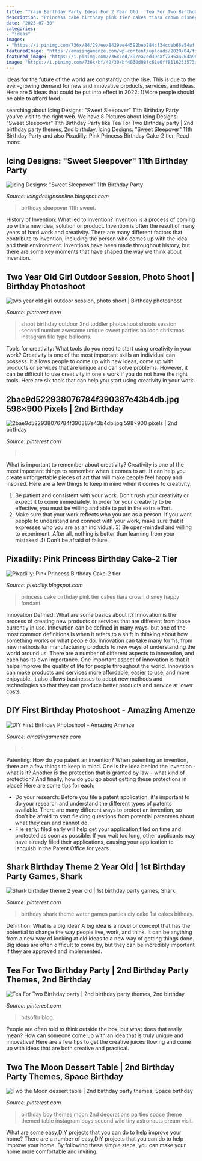 ```yaml
---
title: "Train Birthday Party Ideas For 2 Year Old : Tea For Two Birthday Party"
description: "Princess cake birthday pink tier cakes tiara crown disney happy fondant"
date: "2023-07-30"
categories:
- "ideas"
images:
- "https://i.pinimg.com/736x/84/29/ee/8429ee44592beb284cf34cceb66a54af.jpg"
featuredImage: "https://amazingamenze.com/wp-content/uploads/2020/04/first-birthday-photoshoot-300x400.jpg"
featured_image: "https://i.pinimg.com/736x/ed/39/ea/ed39eaf7735a4264a9eacb968946b4cb--christmas-photo-shoot-christmas-photography.jpg"
image: "https://i.pinimg.com/736x/bf/40/30/bf4030d08fc61e0ff8116253573ab135.jpg"
---
```



Ideas for the future of the world are constantly on the rise. This is due to the ever-growing demand for new and innovative products, services, and ideas. Here are 5 ideas that could be put into effect in 2022: 1)More people should be able to afford food. 

	

		
searching about Icing Designs: &quot;Sweet Sleepover&quot; 11th Birthday Party you've visit to the right web. We have 8 Pictures about Icing Designs: &quot;Sweet Sleepover&quot; 11th Birthday Party like Tea For Two Birthday party | 2nd birthday party themes, 2nd birthday, Icing Designs: &quot;Sweet Sleepover&quot; 11th Birthday Party and also Pixadilly: Pink Princess Birthday Cake-2 tier. Read more:
		
    
## Icing Designs: &quot;Sweet Sleepover&quot; 11th Birthday Party

<img loading=lazy src="http://3.bp.blogspot.com/-spxv68_Fc6k/T2KCF9bjZKI/AAAAAAAAIKM/azMbSdCl6fE/s1600/bellas%2Bparty%2B017%2Bcopy.jpg" onerror="this.onerror=null;this.src='https://tse4.mm.bing.net/th?id=OIP.j2OSqYUbsMP4H8So20VFTQHaLG&amp;pid=15.1';" alt="Icing Designs: &quot;Sweet Sleepover&quot; 11th Birthday Party">

_Source: icingdesignsonline.blogspot.com_

>birthday sleepover 11th sweet. 

	

History of Invention: What led to invention?
Invention is a process of coming up with a new idea, solution or product. Invention is often the result of many years of hard work and creativity. There are many different factors that contribute to invention, including the person who comes up with the idea and their environment. Inventions have been made throughout history, but there are some key moments that have shaped the way we think about Invention.

    
## Two Year Old Girl Outdoor Session, Photo Shoot | Birthday Photoshoot

<img loading=lazy src="https://i.pinimg.com/736x/ed/39/ea/ed39eaf7735a4264a9eacb968946b4cb--christmas-photo-shoot-christmas-photography.jpg" onerror="this.onerror=null;this.src='https://tse3.mm.bing.net/th?id=OIP.JZsZn6islUgo9OOqqxkGuQHaLH&amp;pid=15.1';" alt="two year old girl outdoor session, photo shoot | Birthday photoshoot">

_Source: pinterest.com_

>shoot birthday outdoor 2nd toddler photoshoot shoots session second number awesome unique sweet parties balloon christmas instagram file type balloons. 

	

Tools for creativity: What tools do you need to start using creativity in your work?
Creativity is one of the most important skills an individual can possess. It allows people to come up with new ideas, come up with products or services that are unique and can solve problems. However, it can be difficult to use creativity in one's work if you do not have the right tools. Here are six tools that can help you start using creativity in your work.

    
## 2bae9d522938076784f390387e43b4db.jpg 598×900 Pixels | 2nd Birthday

<img loading=lazy src="http://media-cache-ec0.pinimg.com/750x/2b/ae/9d/2bae9d522938076784f390387e43b4db.jpg" onerror="this.onerror=null;this.src='https://tse3.mm.bing.net/th?id=OIP.WT0JwQelCm5llyz2pMiEqgHaLJ&amp;pid=15.1';" alt="2bae9d522938076784f390387e43b4db.jpg 598×900 pixels | 2nd birthday">

_Source: pinterest.com_

>. 

	

What is important to remember about creativity?
Creativity is one of the most important things to remember when it comes to art. It can help you create unforgettable pieces of art that will make people feel happy and inspired. Here are a few things to keep in mind when it comes to creativity: 
1) Be patient and consistent with your work. Don’t rush your creativity or expect it to come immediately. In order for your creativity to be effective, you must be willing and able to put in the extra effort. 
2) Make sure that your work reflects who you are as a person. If you want people to understand and connect with your work, make sure that it expresses who you are as an individual. 3) Be open-minded and willing to experiment. After all, nothing is better than learning from your mistakes! 4) Don’t be afraid of failure.

    
## Pixadilly: Pink Princess Birthday Cake-2 Tier

<img loading=lazy src="http://1.bp.blogspot.com/-ck2PBWiLvOM/UQvu7P_zocI/AAAAAAAAAFc/mlKmjwE_PT0/s1600/princess%2Bcake.jpg" onerror="this.onerror=null;this.src='https://tse3.mm.bing.net/th?id=OIP.KXSTkA9PowKBAMjmPI10zQHaJ4&amp;pid=15.1';" alt="Pixadilly: Pink Princess Birthday Cake-2 tier">

_Source: pixadilly.blogspot.com_

>princess cake birthday pink tier cakes tiara crown disney happy fondant. 

	

Innovation Defined: What are some basics about it?
Innovation is the process of creating new products or services that are different from those currently in use. Innovation can be defined in many ways, but one of the most common definitions is when it refers to a shift in thinking about how something works or what people do. Innovation can take many forms, from new methods for manufacturing products to new ways of understanding the world around us. There are a number of different aspects to innovation, and each has its own importance.
One important aspect of innovation is that it helps improve the quality of life for people throughout the world. Innovation can make products and services more affordable, easier to use, and more enjoyable. It also allows businesses to adopt new methods and technologies so that they can produce better products and service at lower costs.

    
## DIY First Birthday Photoshoot - Amazing Amenze

<img loading=lazy src="https://amazingamenze.com/wp-content/uploads/2020/04/first-birthday-photoshoot-300x400.jpg" onerror="this.onerror=null;this.src='https://tse1.mm.bing.net/th?id=OIP.dVmAyO6qQ_1eiQRG7qM8wwAAAA&amp;pid=15.1';" alt="DIY First Birthday Photoshoot - Amazing Amenze">

_Source: amazingamenze.com_

>. 

	

Patenting: How do you patent an invention?
When patenting an invention, there are a few things to keep in mind. One is the idea behind the invention - what is it? Another is the protection that is granted by law - what kind of protection? And finally, how do you go about getting these protections in place? Here are some tips for each: 
- Do your research: Before you file a patent application, it's important to do your research and understand the different types of patents available. There are many different ways to protect an invention, so don't be afraid to start fielding questions from potential patentees about what they can and cannot do. 
- File early: filed early will help get your application filed on time and protected as soon as possible. If you wait too long, other applicants may have already filed their applications, causing your application to languish in the Patent Office for years.

    
## Shark Birthday Theme 2 Year Old | 1st Birthday Party Games, Shark

<img loading=lazy src="https://i.pinimg.com/736x/84/29/ee/8429ee44592beb284cf34cceb66a54af.jpg" onerror="this.onerror=null;this.src='https://tse3.mm.bing.net/th?id=OIP.thEsr4__rblqn9Hc4wrseQHaJ3&amp;pid=15.1';" alt="Shark birthday theme 2 year old | 1st birthday party games, Shark">

_Source: pinterest.com_

>birthday shark theme water games parties diy cake 1st cakes bithday. 

	

Definition: What is a big idea?
A big idea is a novel or concept that has the potential to change the way people live, work, and think. It can be anything from a new way of looking at old ideas to a new way of getting things done. Big ideas are often difficult to come by, but they can be incredibly important if they are approved and implemented.

    
## Tea For Two Birthday Party | 2nd Birthday Party Themes, 2nd Birthday

<img loading=lazy src="https://i.pinimg.com/736x/cf/f6/a8/cff6a8431dab8934a8208542b07da772.jpg" onerror="this.onerror=null;this.src='https://tse3.mm.bing.net/th?id=OIP.ogUIM5kpNSkXnT6dZ1HtvwHaLG&amp;pid=15.1';" alt="Tea For Two Birthday party | 2nd birthday party themes, 2nd birthday">

_Source: pinterest.com_

>bitsofbriblog. 

	

People are often told to think outside the box, but what does that really mean? How can someone come up with an idea that is truly unique and innovative? Here are a few tips to get the creative juices flowing and come up with ideas that are both creative and practical.

    
## Two The Moon Dessert Table | 2nd Birthday Party Themes, Space Birthday

<img loading=lazy src="https://i.pinimg.com/736x/bf/40/30/bf4030d08fc61e0ff8116253573ab135.jpg" onerror="this.onerror=null;this.src='https://tse3.mm.bing.net/th?id=OIP.44Jlw27iLb6le48_WUzc4QHaJ3&amp;pid=15.1';" alt="Two the Moon dessert table | 2nd birthday party themes, Space birthday">

_Source: pinterest.com_

>birthday boy themes moon 2nd decorations parties space theme themed table instagram boys second wild tiny astronauts dream visit. 

	

What are some easy,DIY projects that you can do to help improve your home?
There are a number of easy,DIY projects that you can do to help improve your home. By following these simple steps, you can make your home more comfortable and inviting.

